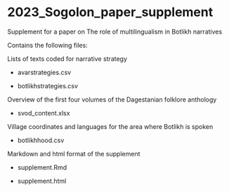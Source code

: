 
# 2023_Sogolon_paper_supplement

Supplement for a paper on The role of multilingualism in Botlikh
narratives

Contains the following files:

Lists of texts coded for narrative strategy

-   avarstrategies.csv

-   botlikhstrategies.csv

Overview of the first four volumes of the Dagestanian folklore anthology

-   svod_content.xlsx

Village coordinates and languages for the area where Botlikh is spoken

-   botlikhhood.csv

Markdown and html format of the supplement

-   supplement.Rmd

-   supplement.html

